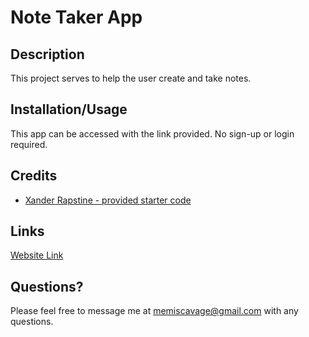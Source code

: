# Note Taker App

## Description
This project serves to help the user create and take notes.

## Installation/Usage
This app can be accessed with the link provided. No sign-up or login required.

## Credits
* [Xander Rapstine - provided starter code](https://github.com/coding-boot-camp/miniature-eureka)

## Links
[Website Link](https://memiscavage.github.io/NoteTakerApp/)

## Questions?
Please feel free to message me at memiscavage@gmail.com with any questions.

